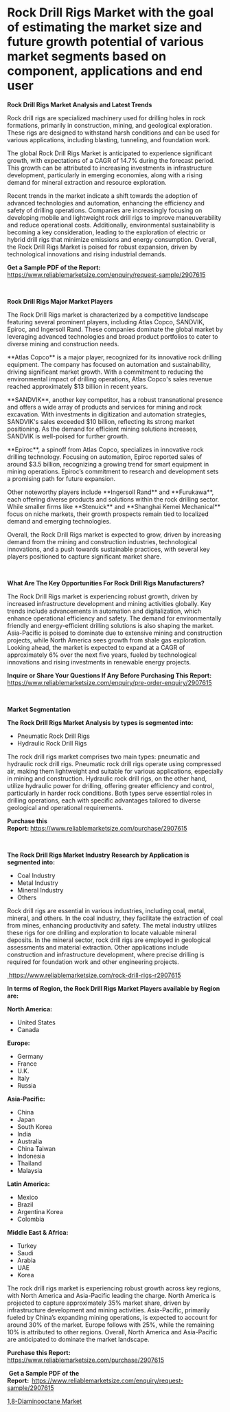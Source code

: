 <p><h1>Rock Drill Rigs Market with the goal of estimating the market size and future growth potential of various market segments based on component, applications and end user</h1></p><p><strong>Rock Drill Rigs Market Analysis and Latest Trends</strong></p>
<p><p>Rock drill rigs are specialized machinery used for drilling holes in rock formations, primarily in construction, mining, and geological exploration. These rigs are designed to withstand harsh conditions and can be used for various applications, including blasting, tunneling, and foundation work. </p><p>The global Rock Drill Rigs Market is anticipated to experience significant growth, with expectations of a CAGR of 14.7% during the forecast period. This growth can be attributed to increasing investments in infrastructure development, particularly in emerging economies, along with a rising demand for mineral extraction and resource exploration. </p><p>Recent trends in the market indicate a shift towards the adoption of advanced technologies and automation, enhancing the efficiency and safety of drilling operations. Companies are increasingly focusing on developing mobile and lightweight rock drill rigs to improve maneuverability and reduce operational costs. Additionally, environmental sustainability is becoming a key consideration, leading to the exploration of electric or hybrid drill rigs that minimize emissions and energy consumption. Overall, the Rock Drill Rigs Market is poised for robust expansion, driven by technological innovations and rising industrial demands.</p></p>
<p><strong>Get a Sample PDF of the Report:&nbsp;</strong> <a href="https://www.reliablemarketsize.com/enquiry/request-sample/2907615?utm_campaign=3226&utm_medium=2&utm_source=Github&utm_content=ia&utm_term=12032025&utm_id=rock-drill-rigs">https://www.reliablemarketsize.com/enquiry/request-sample/2907615</a></p>
<p>&nbsp;</p>
<p><strong>Rock Drill Rigs Major Market Players</strong></p>
<p><p>The Rock Drill Rigs market is characterized by a competitive landscape featuring several prominent players, including Atlas Copco, SANDVIK, Epiroc, and Ingersoll Rand. These companies dominate the global market by leveraging advanced technologies and broad product portfolios to cater to diverse mining and construction needs.</p><p>**Atlas Copco** is a major player, recognized for its innovative rock drilling equipment. The company has focused on automation and sustainability, driving significant market growth. With a commitment to reducing the environmental impact of drilling operations, Atlas Copco's sales revenue reached approximately $13 billion in recent years.</p><p>**SANDVIK**, another key competitor, has a robust transnational presence and offers a wide array of products and services for mining and rock excavation. With investments in digitization and automation strategies, SANDVIK's sales exceeded $10 billion, reflecting its strong market positioning. As the demand for efficient mining solutions increases, SANDVIK is well-poised for further growth.</p><p>**Epiroc**, a spinoff from Atlas Copco, specializes in innovative rock drilling technology. Focusing on automation, Epiroc reported sales of around $3.5 billion, recognizing a growing trend for smart equipment in mining operations. Epiroc’s commitment to research and development sets a promising path for future expansion.</p><p>Other noteworthy players include **Ingersoll Rand** and **Furukawa**, each offering diverse products and solutions within the rock drilling sector. While smaller firms like **Stenuick** and **Shanghai Kemei Mechanical** focus on niche markets, their growth prospects remain tied to localized demand and emerging technologies.</p><p>Overall, the Rock Drill Rigs market is expected to grow, driven by increasing demand from the mining and construction industries, technological innovations, and a push towards sustainable practices, with several key players positioned to capture significant market share.</p></p>
<p>&nbsp;</p>
<p><strong>What Are The Key Opportunities For Rock Drill Rigs Manufacturers?</strong></p>
<p><p>The Rock Drill Rigs market is experiencing robust growth, driven by increased infrastructure development and mining activities globally. Key trends include advancements in automation and digitalization, which enhance operational efficiency and safety. The demand for environmentally friendly and energy-efficient drilling solutions is also shaping the market. Asia-Pacific is poised to dominate due to extensive mining and construction projects, while North America sees growth from shale gas exploration. Looking ahead, the market is expected to expand at a CAGR of approximately 6% over the next five years, fueled by technological innovations and rising investments in renewable energy projects.</p></p>
<p><strong>Inquire or Share Your Questions If Any Before Purchasing This Report:</strong> <a href="https://www.reliablemarketsize.com/enquiry/pre-order-enquiry/2907615?utm_campaign=3226&utm_medium=2&utm_source=Github&utm_content=ia&utm_term=12032025&utm_id=rock-drill-rigs">https://www.reliablemarketsize.com/enquiry/pre-order-enquiry/2907615</a></p>
<p>&nbsp;</p>
<p><strong>Market Segmentation</strong></p>
<p><strong>The Rock Drill Rigs Market Analysis by types is segmented into:</strong></p>
<p><ul><li>Pneumatic Rock Drill Rigs</li><li>Hydraulic Rock Drill Rigs</li></ul></p>
<p><p>The rock drill rigs market comprises two main types: pneumatic and hydraulic rock drill rigs. Pneumatic rock drill rigs operate using compressed air, making them lightweight and suitable for various applications, especially in mining and construction. Hydraulic rock drill rigs, on the other hand, utilize hydraulic power for drilling, offering greater efficiency and control, particularly in harder rock conditions. Both types serve essential roles in drilling operations, each with specific advantages tailored to diverse geological and operational requirements.</p></p>
<p><strong>Purchase this Report:&nbsp;</strong><a href="https://www.reliablemarketsize.com/purchase/2907615?utm_campaign=3226&utm_medium=2&utm_source=Github&utm_content=ia&utm_term=12032025&utm_id=rock-drill-rigs">https://www.reliablemarketsize.com/purchase/2907615</a></p>
<p>&nbsp;</p>
<p><strong>The Rock Drill Rigs Market Industry Research by Application is segmented into:</strong></p>
<p><ul><li>Coal Industry</li><li>Metal Industry</li><li>Mineral Industry</li><li>Others</li></ul></p>
<p><p>Rock drill rigs are essential in various industries, including coal, metal, mineral, and others. In the coal industry, they facilitate the extraction of coal from mines, enhancing productivity and safety. The metal industry utilizes these rigs for ore drilling and exploration to locate valuable mineral deposits. In the mineral sector, rock drill rigs are employed in geological assessments and material extraction. Other applications include construction and infrastructure development, where precise drilling is required for foundation work and other engineering projects.</p></p>
<p><a href="https://www.reliablemarketsize.com/rock-drill-rigs-r2907615?utm_campaign=3226&utm_medium=2&utm_source=Github&utm_content=ia&utm_term=12032025&utm_id=rock-drill-rigs">&nbsp;https://www.reliablemarketsize.com/rock-drill-rigs-r2907615</a></p>
<p><strong>In terms of Region, the Rock Drill Rigs Market Players available by Region are:</strong></p>
<p>
    <p> <strong> North America: </strong>
        <ul>
            <li>United States</li>
            <li>Canada</li>
        </ul>
        </p> 
    <p> <strong> Europe: </strong>
        <ul>
            <li>Germany</li>
            <li>France</li>
            <li>U.K.</li>
            <li>Italy</li>
            <li>Russia</li>
        </ul>
        </p> 
    <p> <strong> Asia-Pacific: </strong>
        <ul>
            <li>China</li>
            <li>Japan</li>
            <li>South Korea</li>
            <li>India</li>
            <li>Australia</li>
            <li>China Taiwan</li>
            <li>Indonesia</li>
            <li>Thailand</li>
            <li>Malaysia</li>
        </ul>
        </p> 
    <p> <strong> Latin America: </strong>
        <ul>
            <li>Mexico</li>
            <li>Brazil</li>
            <li>Argentina Korea</li>
            <li>Colombia</li>
        </ul>
        </p> 
    <p> <strong> Middle East & Africa: </strong>
        <ul>
            <li>Turkey</li>
            <li>Saudi</li>
            <li>Arabia</li>
            <li>UAE</li>
            <li>Korea</li>
        </ul>
    </p>
    </p>
<p><p>The rock drill rigs market is experiencing robust growth across key regions, with North America and Asia-Pacific leading the charge. North America is projected to capture approximately 35% market share, driven by infrastructure development and mining activities. Asia-Pacific, primarily fueled by China’s expanding mining operations, is expected to account for around 30% of the market. Europe follows with 25%, while the remaining 10% is attributed to other regions. Overall, North America and Asia-Pacific are anticipated to dominate the market landscape.</p></p>
<p><strong>Purchase this Report: </strong><a href="https://www.reliablemarketsize.com/purchase/2907615?utm_campaign=3226&utm_medium=2&utm_source=Github&utm_content=ia&utm_term=12032025&utm_id=rock-drill-rigs">https://www.reliablemarketsize.com/purchase/2907615</a></p>
<p>&nbsp;<strong>Get a Sample PDF of the Report:&nbsp;&nbsp;</strong><a href="https://www.reliablemarketsize.com/enquiry/request-sample/2907615?utm_campaign=3226&utm_medium=2&utm_source=Github&utm_content=ia&utm_term=12032025&utm_id=rock-drill-rigs">https://www.reliablemarketsize.com/enquiry/request-sample/2907615</a></p>
<p><strong></strong></p>
<p><p><a href="https://github.com/vilehoaguy/Market-Research-Report-List-1/blob/main/18-diaminooctane-market.md?utm_campaign=3226&utm_medium=2&utm_source=Github&utm_content=ia&utm_term=12032025&utm_id=rock-drill-rigs">1,8-Diaminooctane Market</a></p></p>